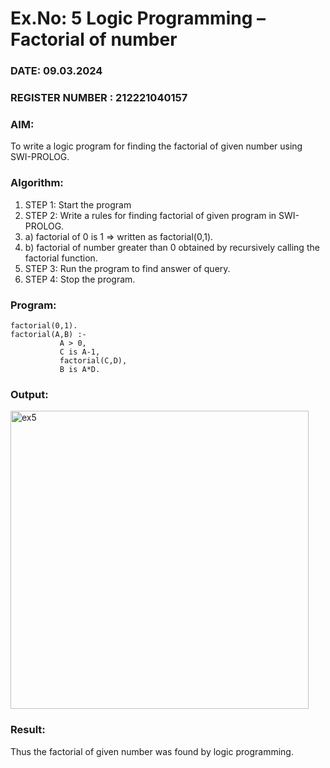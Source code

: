 # Ex.No: 5   Logic Programming – Factorial of number   
### DATE: 09.03.2024                                                                           
### REGISTER NUMBER : 212221040157
### AIM: 
To  write  a logic program for finding the factorial of given number using SWI-PROLOG. 
### Algorithm:
1. STEP 1: Start the program
2. STEP 2:  Write a rules for finding factorial of given program in SWI-PROLOG.
3.   a)	factorial of 0 is 1 => written as factorial(0,1).
4.   b)	factorial of number greater than 0 obtained by recursively calling the factorial    function.
5. STEP 3: Run the program  to find answer of  query.
6. STEP 4: Stop the program.

### Program:

```
factorial(0,1).
factorial(A,B) :-  
           A > 0, 
           C is A-1,
           factorial(C,D),
           B is A*D.
```

### Output:

<img width="477" alt="ex5" src="https://github.com/SmritiManikand/AI_Lab_2023-24/assets/113674204/b029b6b6-d30b-40f3-bc59-750d7b530662">


### Result:
Thus the factorial of given number was found by logic programming. 
